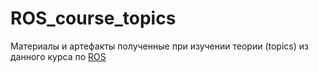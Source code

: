 # ROS_course_topics
Материалы и артефакты полученные при изучении теории (topics) из данного курса по [ROS](https://github.com/lsd-maddrive/ROS_course)
